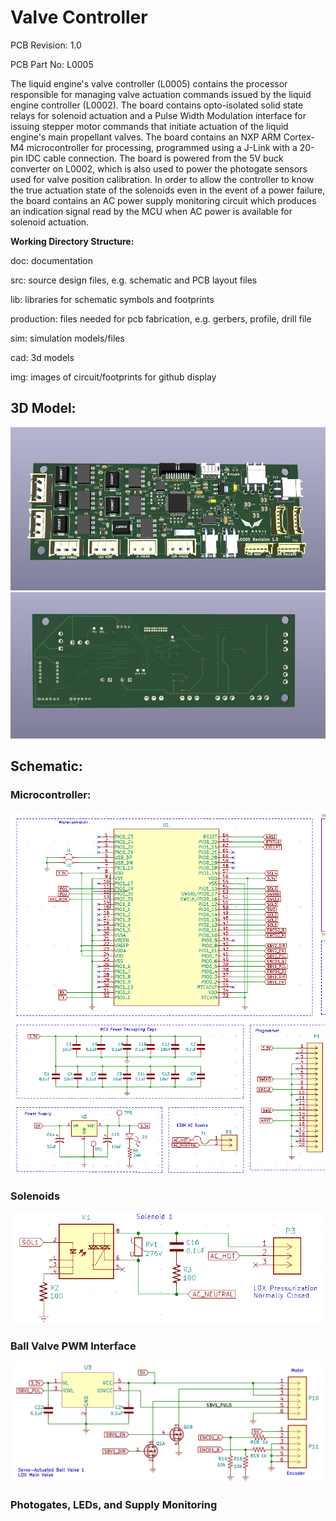 <h1>Valve Controller</h1>

<p>PCB Revision: 1.0</p>
<p>PCB Part No: L0005</p>
<p>The liquid engine's valve controller (L0005) contains the processor responsible for managing valve actuation commands issued by the liquid engine controller (L0002). The board contains opto-isolated solid state relays for solenoid actuation and a Pulse Width Modulation interface for issuing stepper motor commands that initiate actuation of the liquid engine's main propellant valves. The board contains an NXP ARM Cortex-M4 microcontroller for processing, programmed using a J-Link with a 20-pin IDC cable connection. The board is powered from the 5V buck converter on L0002, which is also used to power the photogate sensors used for valve position calibration. In order to allow the controller to know the true actuation state of the solenoids even in the event of a power failure, the board contains an AC power supply monitoring circuit which produces an indication signal read by the MCU when AC power is available for solenoid actuation. </p>

<p><b>Working Directory Structure:</b></p>

<p>
   doc: documentation
   
   src: source design files, e.g. schematic and PCB layout files

   lib: libraries for schematic symbols and footprints

   production: files needed for pcb fabrication, e.g. gerbers, profile, drill file

   sim: simulation models/files 

   cad: 3d models
  
   img: images of circuit/footprints for github display 
</p>

<h2>3D Model: </h2>
<img src='img/L0005-Valve-Controller-FRONT.jpg'>
<img src='img/L0005-Valve-Controller-BACK.jpg'>

<h2>Schematic: </h2>

<h3>Microcontroller:</h3>
<img src='img/MCU-schematic.png'>

<h3>Solenoids</h3>
<img src='img/Solenoid-schematic.png'>

<h3>Ball Valve PWM Interface</h3>
<img src='img/Ball-Valve-Schematic.png'>

<h3>Photogates, LEDs, and Supply Monitoring</h3>
<img src'img/MCU-Misc.png';>
